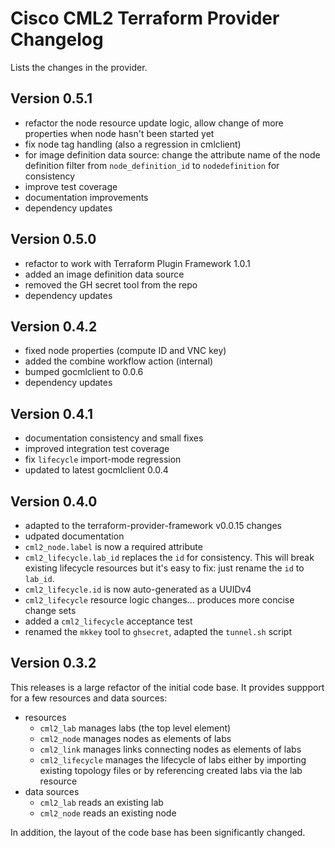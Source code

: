 # Cisco CML2 Terraform Provider Changelog

Lists the changes in the provider.

## Version 0.5.1

- refactor the node resource update logic, allow change of more properties when
  node hasn't been started yet
- fix node tag handling (also a regression in cmlclient)
- for image definition data source: change the attribute name of the node
  definition filter from `node_definition_id` to `nodedefinition` for consistency
- improve test coverage
- documentation improvements
- dependency updates

## Version 0.5.0

- refactor to work with Terraform Plugin Framework 1.0.1
- added an image definition data source
- removed the GH secret tool from the repo
- dependency updates

## Version 0.4.2

- fixed node properties (compute ID and VNC key)
- added the combine workflow action (internal)
- bumped gocmlclient to 0.0.6
- dependency updates

## Version 0.4.1

- documentation consistency and small fixes
- improved integration test coverage
- fix `lifecycle` import-mode regression
- updated to latest gocmlclient 0.0.4

## Version 0.4.0

- adapted to the terraform-provider-framework v0.0.15 changes
- udpated documentation
- `cml2_node.label` is now a required attribute
- `cml2_lifecycle.lab_id` replaces the `id` for consistency.  This will break
  existing lifecycle resources but it's easy to fix: just rename the `id` to
  `lab_id`.
- `cml2_lifecycle.id` is now auto-generated as a UUIDv4
- `cml2_lifecycle` resource logic changes... produces more concise change sets
- added a `cml2_lifecycle` acceptance test
- renamed the `mkkey` tool to `ghsecret`, adapted the `tunnel.sh` script

## Version 0.3.2

This releases is a large refactor of the initial code base.  It provides suppport
for a few resources and data sources:

- resources
  - `cml2_lab` manages labs (the top level element)
  - `cml2_node` manages nodes as elements of labs
  - `cml2_link` manages links connecting nodes as elements of labs
  - `cml2_lifecycle` manages the lifecycle of labs either by importing existing topology files or by referencing created labs via the lab resource
- data sources
  - `cml2_lab` reads an existing lab
  - `cml2_node` reads an existing node

In addition, the layout of the code base has been significantly changed.
